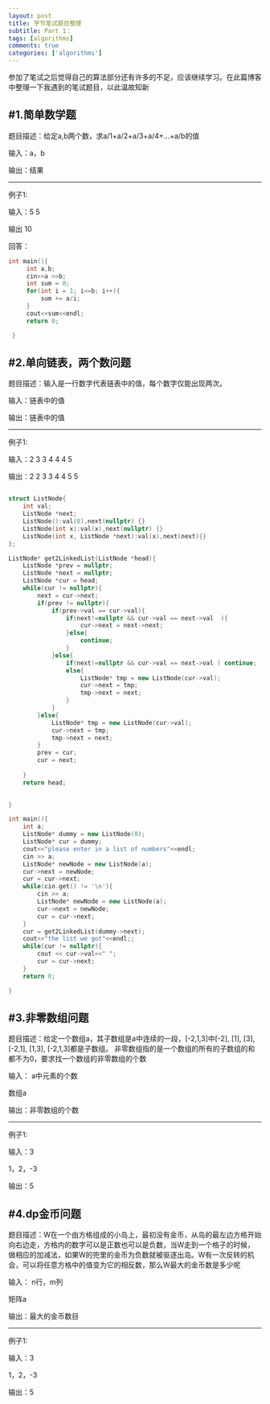 ```yaml
---
layout: post
title: 字节笔试题目整理
subtitle: Part 1：
tags: [algorithms]
comments: true
categories: ['algorithms']
---
```


参加了笔试之后觉得自己的算法部分还有许多的不足，应该继续学习。在此篇博客中整理一下我遇到的笔试题目，以此温故知新


## #1.简单数学题

题目描述：给定a,b两个数，求a/1+a/2+a/3+a/4+...+a/b的值

输入：a，b

输出：结果

--------------------
例子1:

输入：5 5

输出 10

回答：
```c++
int main(){
     int a,b;
     cin>>a >>b;
     int sum = 0;
     for(int i = 1; i<=b; i++){
         sum += a/i;
     }
     cout<<sum<<endl;
     return 0;

 }
```


## #2.单向链表，两个数问题

题目描述：输入是一行数字代表链表中的值，每个数字仅能出现两次。

输入：链表中的值

输出：链表中的值

--------------------
例子1:

输入：2 3 3 4 4 4 5

输出：2 2 3 3 4 4 5 5


```c++

struct ListNode{
    int val;
    ListNode *next;
    ListNode():val(0),next(nullptr) {}
    ListNode(int x):val(x),next(nullptr) {}
    ListNode(int x, ListNode *next):val(x),next(next){}
};

ListNode* get2LinkedList(ListNode *head){
    ListNode *prev = nullptr;
    ListNode *next = nullptr;
    ListNode *cur = head;
    while(cur != nullptr){
        next = cur->next;
        if(prev != nullptr){
            if(prev->val == cur->val){
                if(next!=nullptr && cur->val == next->val  ){
                    cur->next = next->next;
                }else{
                    continue;
                }
            }else{
                if(next!=nullptr && cur->val == next->val ) continue;
                else{
                    ListNode* tmp = new ListNode(cur->val);
                    cur->next = tmp;
                    tmp->next = next;
                }
            }
        }else{
            ListNode* tmp = new ListNode(cur->val);
            cur->next = tmp;
            tmp->next = next;
        }
        prev = cur;
        cur = next;
        
    }
    return head;
    

}

int main(){
    int a;
    ListNode* dummy = new ListNode(0);
    ListNode* cur = dummy;
    cout<<"please enter in a list of numbers"<<endl;
    cin >> a;
    ListNode* newNode = new ListNode(a);
    cur->next = newNode;
    cur = cur->next;
    while(cin.get() != '\n'){
        cin >> a;
        ListNode* newNode = new ListNode(a);
        cur->next = newNode;
        cur = cur->next;
    }
    cur = get2LinkedList(dummy->next);
    cout<<"the list we got"<<endl;;
    while(cur != nullptr){
        cout << cur->val<<" ";
        cur = cur->next;
    }
    return 0;

}


```


## #3.非零数组问题

题目描述：给定一个数组a，其子数组是a中连续的一段，[-2,1,3]中[-2], [1], [3], [-2,1], [1,3], [-2,1,3]都是子数组。
非零数组指的是一个数组的所有的子数组的和都不为0，要求找一个数组的非零数组的个数

输入：
a中元素的个数

数组a

输出：非零数组的个数

--------------------
例子1:

输入：3

  1，2，-3

输出：5




## #4.dp金币问题

题目描述：W在一个由方格组成的小岛上，最初没有金币，从岛的最左边方格开始向右边走，方格内的数字可以是正数也可以是负数，当W走到一个格子的时候，
做相应的加减法，如果W的兜里的金币为负数就被驱逐出岛。W有一次反转的机会，可以将任意方格中的值变为它的相反数，那么W最大的金币数是多少呢

输入：
n行，m列

矩阵a

输出：最大的金币数目

--------------------
例子1:

输入：3

  1，2，-3

输出：5
